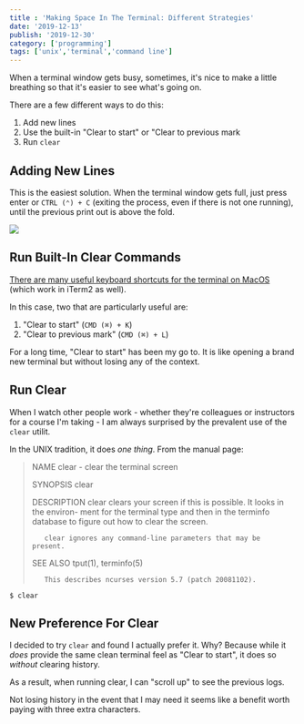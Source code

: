 ```yaml
---
title : 'Making Space In The Terminal: Different Strategies'
date: '2019-12-13'
publish: '2019-12-30'
category: ['programming']
tags: ['unix','terminal','command line']
---
```


When a terminal window gets busy, sometimes, it's nice to make a little breathing so that it's easier to see what's going on.

There are a few different ways to do this:
1. Add new lines
2. Use the built-in "Clear to start" or "Clear to previous mark
3. Run `clear`


## Adding New Lines

This is the easiest solution. When the terminal window gets full, just press enter or `CTRL (⌃) + C` (exiting the process, even if there is not one running), until the previous print out is above the fold.

![](/i/95af6595-8be8-4707-b08e-1ea6aae9ef4e.jpg)

## Run Built-In Clear Commands

[There are many useful keyboard shortcuts for the terminal on MacOS](https://support.apple.com/guide/terminal/keyboard-shortcuts-trmlshtcts/mac) (which work in iTerm2 as well).

In this case, two that are particularly useful are:
1. "Clear to start" (`CMD (⌘) + K`)
2. "Clear to previous mark" (`CMD (⌘) + L`)

For a long time, "Clear to start" has been my go to. It is like opening a brand new terminal but without losing any of the context.

## Run Clear

When I watch other people work - whether they're colleagues or instructors for a course I'm taking - I am always surprised by the prevalent use of the `clear` utilit.

In the UNIX tradition, it does _one thing_. From the manual page:
> NAME
>        clear - clear the terminal screen
>
> SYNOPSIS
>        clear
>
> DESCRIPTION
>        clear clears your screen if this is possible.  It looks in the environ-
>        ment for the terminal type and then in the terminfo database to  figure
>        out how to clear the screen.
>
>        clear ignores any command-line parameters that may be present.
>
> SEE ALSO
>        tput(1), terminfo(5)
>
>        This describes ncurses version 5.7 (patch 20081102).

```shell
$ clear
```

## New Preference For Clear

I decided to try `clear` and found I actually prefer it. Why? Because while it _does_ provide the same clean terminal feel as "Clear to start", it does so _without_ clearing history.

As a result, when running clear, I can "scroll up" to see the previous logs.

Not losing history in the event that I may need it seems like a benefit worth paying with three extra characters.


